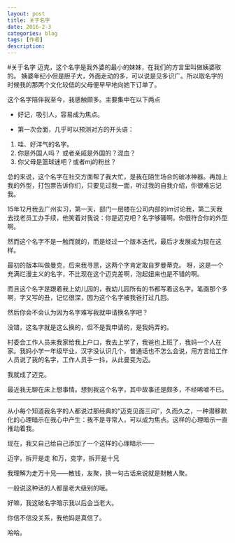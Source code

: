 ```yaml
---
layout: post
title: 关于名字
date: 2016-2-3
categories: blog
tags: [作者]
description:
---
```



#关于名字
迈克，这个名字是我外婆的最小的妹妹，在我们的方言里叫做姨婆取的。
姨婆年纪小但是胆子大，外面走动的多，可以说是见多识广。所以取名字的时候我的那两个文化较低的父母便早早地向她下订单了。

这个名字陪伴我至今，我感触颇多。主要集中在以下两点

- 好记，吸引人，容易成为焦点。


- 第一次会面，几乎可以预测对方的开头语：
1. 哇、好洋气的名字。
2. 你是外国人吗？ 或者亲戚是外国的？混血？
3. 你父母是篮球迷吧？或者mj的粉丝？

总的来说，这个名字在社交方面帮了我大忙，是我在陌生场合的破冰神器。再加上我的外型，打包票告诉你们，只要见过我一面，听过我的自我介绍，你很难忘记我。

15年12月我去广州实习，第一天，部门一层楼在公司内部的im讨论我，第二天我去找老员工办手续，他笑着对我说：你是迈克吧？名字够骚啊。你很符合你的外型啊。


然而这个名字不是一触而就的，而是经过一个版本迭代，最后才发展成为现在这样。

最初的版本叫做曼克，后来我寻思，这两个字肯定取自罗曼蒂克。
呀，这是一个充满烂漫主义的名字，不比现在这个迈克差啊，泡起妞来也是不错的啊。

而且这个名字是跟着我上幼儿园的，我幼儿园所有的书都写着这名字。笔画那个多啊，字又写的丑，记忆很深，因为这个名字被我爸打过几回。

然后你会不会认为因为名字难写我就申请换名字吧？

没错，这名字就是这么换的，但不是我申请的，是我妈弄的。

村委会工作人员来我家给我上户口，我去上学了，我爸也上班了，我妈一个人在家。我妈小学一年级毕业，汉字没认识几个，普通话也不怎么会说，用方言给工作人员说了我的名字，工作人员手一抖，从此曼变为迈。

我就成了迈克。

最近我无聊在床上想事情。想到我这个名字，其中故事还是颇多，不经唏嘘不已。

***
从小每个知道我名字的人都说过那经典的“迈克见面三问”，久而久之，一种潜移默化的心理暗示在我心中产生：我不是寻常人，可以成为焦点。这样的心理暗示一直推动着我。

现在，我又自己给自己添加了一个这样的心理暗示——

迈字，拆开是走 和万，克字，拆开是十兄

我理解为走万十兄——散钱，友聚，换一句古话来说就是財散人聚。

一般说这种话的人都是老大级别的哦。

好嘛，我这破名字暗示我以后会当老大。

你信不信没关系，我他妈是真信了。

哈哈。